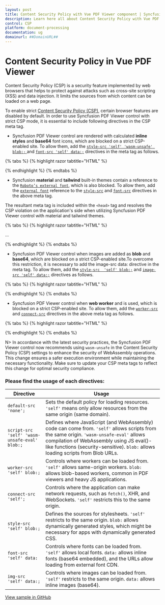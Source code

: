 ```yaml
---
layout: post
title: Content Security Policy with Vue PDF Viewer component | Syncfusion
description: Learn here all about Content Security Policy with Vue PDF Viewer component of Syncfusion Essential JS 2 and more details.
control: CSP
platform: document-processing
documentation: ug
domainurl: ##DomainURL##
---
```


# Content Security Policy in Vue PDF Viewer

Content Security Policy (CSP) is a security feature implemented by web browsers that helps to protect against attacks such as cross-site scripting (XSS) and data injection. It limits the sources from which content can be loaded on a web page.

To enable strict [Content Security Policy (CSP)](https://csp.withgoogle.com/docs/strict-csp.html), certain browser features are disabled by default. In order to use Syncfusion PDF Viewer control with strict CSP mode, it is essential to include following directives in the CSP meta tag.

* Syncfusion PDF Viewer control are rendered with calculated **inline styles** and **base64** font icons, which are blocked on a strict CSP-enabled site. To allow them, add the [`style-src 'self' 'wasm-unsafe' blob:;` ](https://developer.mozilla.org/en-US/docs/Web/HTTP/Headers/Content-Security-Policy/style-src) and [`font-src 'self' data:;`](https://developer.mozilla.org/en-US/docs/Web/HTTP/Headers/Content-Security-Policy/font-src) directives in the meta tag as follows.

{% tabs %}
{% highlight razor tabtitle="HTML" %}

<meta http-equiv="Content-Security-Policy" content="default-src 'self';
    style-src 'self' https://fonts.googleapis.com/ blob:;
    font-src 'self' https://fonts.googleapis.com/ https://fonts.gstatic.com/ data:;" />

{% endhighlight %}
{% endtabs %}

* Syncfusion **material** and **tailwind** built-in themes contain a reference to the [`Roboto’s external font`](https://fonts.googleapis.com/css?family=Roboto:400,500), which is also blocked. To allow them, add the [`external font`](https://fonts.googleapis.com/css?family=Roboto:400,500) reference to the [`style-src`](https://developer.mozilla.org/en-US/docs/Web/HTTP/Headers/Content-Security-Policy/style-src) and [`font-src`](https://developer.mozilla.org/en-US/docs/Web/HTTP/Headers/Content-Security-Policy/font-src) directives in the above meta tag.

The resultant meta tag is included within the `<head>` tag and resolves the CSP violation on the application's side when utilizing Syncfusion PDF Viewer control with material and tailwind themes.

{% tabs %}
{% highlight razor tabtitle="HTML" %}

<head>
    ...
    <meta http-equiv="Content-Security-Policy" content="default-src 'self';
    style-src 'self' https://fonts.googleapis.com/ blob:;
    font-src 'self' https://fonts.googleapis.com/ https://fonts.gstatic.com/ data:;" />
</head>

{% endhighlight %}
{% endtabs %}

* Syncfusion PDF Viewer control when images are added as **blob** and **base64**, which are blocked on a strict CSP-enabled site.To overcome this restriction, it is necessary to add the image-src data: directive in the meta tag. To allow them, add the  [`style-src  'self' blob:;`](https://developer.mozilla.org/en-US/docs/Web/HTTP/Headers/Content-Security-Policy/style-src) and [`image-src 'self' data:;`](https://developer.mozilla.org/en-US/docs/Web/HTTP/Headers/Content-Security-Policy/img-src) directives as follows.

{% tabs %}
{% highlight razor tabtitle="HTML" %}
<head>
    <meta http-equiv="Content-Security-Policy" content="default-src 'self';
    script-src 'self' 'wasm-unsafe-eval' blob:;
    font-src 'self' https://fonts.googleapis.com/ https://fonts.gstatic.com/ data:;
    style-src 'self' https://fonts.googleapis.com/ blob:;
    img-src 'self' data:"/>
</head>
{% endhighlight %}
{% endtabs %}

* Syncfusion PDF Viewer control when **web worker** and   is used, which is blocked on a strict CSP-enabled site. To allow them, add the [`worker-src`](https://developer.mozilla.org/en-US/docs/Web/HTTP/Headers/Content-Security-Policy/worker-src) and [`connect-src`](https://developer.mozilla.org/en-US/docs/Web/HTTP/Headers/Content-Security-Policy/connect-src) directives in the above meta tag as follows.

{% tabs %}
{% highlight razor tabtitle="HTML" %}
<head>
 <meta http-equiv="Content-Security-Policy" content="default-src 'self';
    script-src 'self' 'wasm-unsafe-eval' blob:;
    worker-src 'self' blob:;
    connect-src 'self' data:;
    style-src 'self' https://fonts.googleapis.com/ blob:;
    font-src 'self' https://fonts.googleapis.com/ https://fonts.gstatic.com/ data:;
    img-src 'self' data: blob:;" />
</head>
{% endhighlight %}
{% endtabs %}

N> In accordance with the latest security practices, the Syncfusion PDF Viewer control now recommends using `wasm-unsafe` in the Content Security Policy (CSP) settings to enhance the security of WebAssembly operations. This change ensures a safer execution environment while maintaining the necessary functionality. Make sure to update your CSP meta tags to reflect this change for optimal security compliance.

### Please find the usage of each directives:

| Directive                          | Usage                                                                                                                                                                                                                  |
|------------------------------------|------------------------------------------------------------------------------------------------------------------------------------------------------------------------------------------------------------------------|
| `default-src 'none';`              | Sets the default policy for loading resources. `'self'` means only allow resources from the same origin (same domain).                                                                                                 |
| `script-src 'self' 'wasm-unsafe-eval' blob:;` | Defines where JavaScript (and WebAssembly) code can come from. `'self'` allows scripts from the same origin. `'wasm-unsafe-eval'` allows compilation of WebAssembly using JS eval()-like functions (security-sensitive). `blob:` allows loading scripts from Blob URLs. |
| `worker-src 'self' blob:;`         | Controls where workers can be loaded from. `'self'` allows same-origin workers. `blob:` allows blob-based workers, common in PDF viewers and heavy JS applications.                                                     |
| `connect-src 'self';`              | Controls where the application can make network requests, such as `fetch()`, XHR, and WebSockets. `'self'` restricts this to the same origin.                                                                          |
| `style-src 'self' blob:;`          | Defines the sources for stylesheets. `'self'` restricts to the same origin. `blob:` allows dynamically generated styles, which might be necessary for apps with dynamically generated CSS.                               |
| `font-src 'self' data:`            | Controls where fonts can be loaded from. `'self'` allows local fonts. `data:` allows inline fonts (base64 embedded), and the URLs allow loading from external font CDN.                                                 |
| `img-src 'self' data:;`            | Controls where images can be loaded from. `'self'` restricts to the same origin. `data:` allows inline images (base64).                                                                                                 |

[View sample in GitHub](https://github.com/SyncfusionExamples/vue-pdf-viewer-examples/tree/master)